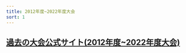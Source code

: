 ```yaml
---
title: 2012年度~2022年度大会
sort: 1
---
```


## [過去の大会公式サイト(2012年度~2022年度大会)](http://f3rcontest.web.fc2.com/index.html)